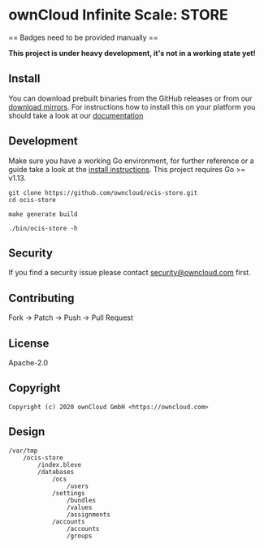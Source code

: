 # ownCloud Infinite Scale: STORE

== Badges need to be provided manually ==

**This project is under heavy development, it's not in a working state yet!**

## Install

You can download prebuilt binaries from the GitHub releases or from our [download mirrors](http://download.owncloud.com/ocis/store/). For instructions how to install this on your platform you should take a look at our [documentation](https://owncloud.github.io/extensions/ocis_store/)

## Development

Make sure you have a working Go environment, for further reference or a guide take a look at the [install instructions](http://golang.org/doc/install.html). This project requires Go >= v1.13.

```console
git clone https://github.com/owncloud/ocis-store.git
cd ocis-store

make generate build

./bin/ocis-store -h
```

## Security

If you find a security issue please contact [security@owncloud.com](mailto:security@owncloud.com) first.

## Contributing

Fork -> Patch -> Push -> Pull Request

## License

Apache-2.0

## Copyright

```console
Copyright (c) 2020 ownCloud GmbH <https://owncloud.com>
```

## Design

    /var/tmp
        /ocis-store
            /index.bleve
            /databases
                /ocs
                    /users
                /settings
                    /bundles
                    /values
                    /assignments
                /accounts
                    /accounts
                    /groups
